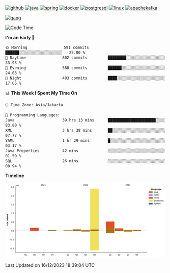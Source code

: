 <!-- [<img src='https://dev.karakun.com/assets/posts/2018-09-16-jc-java-article/3duke_suspects.jpg' alt='java'>](https://github.com/yeahbutstill) -->

[<img src='https://cdn.jsdelivr.net/npm/simple-icons@3.0.1/icons/github.svg' alt='github' height='40'>](https://github.com/yeahbutstill)  [<img src='https://cdn.jsdelivr.net/npm/simple-icons@3.0.1/icons/java.svg' alt='java' height='40'>](rahasia)  [<img src='https://cdn.jsdelivr.net/npm/simple-icons@3.0.1/icons/spring.svg' alt='spring' height='40'>](rahasia)  [<img src='https://cdn.jsdelivr.net/npm/simple-icons@3.0.1/icons/docker.svg' alt='docker' height='40'>](rahasia)  [<img src='https://cdn.jsdelivr.net/npm/simple-icons@3.0.1/icons/postgresql.svg' alt='postgresql' height='40'>](rahasia)  [<img src='https://cdn.jsdelivr.net/npm/simple-icons@3.0.1/icons/linux.svg' alt='linux' height='40'>](rahasia) [<img src='https://cdn.jsdelivr.net/npm/simple-icons@3.0.1/icons/apachekafka.svg' alt='apachekafka' height='40'>](rahasia)

[<img src='https://asset-2.tstatic.net/tribunnewswiki/foto/bank/images/Mozart.jpg' alt='gang'>](https://github.com/yeahbutstill)

<!--START_SECTION:waka-->
![Code Time](http://img.shields.io/badge/Code%20Time-2%2C574%20hrs%2049%20mins-blue)

**I'm an Early 🐤** 

```text
🌞 Morning                591 commits         ██████░░░░░░░░░░░░░░░░░░░   25.00 % 
🌆 Daytime                802 commits         ████████░░░░░░░░░░░░░░░░░   33.93 % 
🌃 Evening                568 commits         ██████░░░░░░░░░░░░░░░░░░░   24.03 % 
🌙 Night                  403 commits         ████░░░░░░░░░░░░░░░░░░░░░   17.05 % 
```


📊 **This Week I Spent My Time On** 

```text
🕑︎ Time Zone: Asia/Jakarta

💬 Programming Languages: 
Java                     39 hrs 13 mins      █████████████████████░░░░   83.80 % 
XML                      3 hrs 38 mins       ██░░░░░░░░░░░░░░░░░░░░░░░   07.77 % 
YAML                     1 hr 29 mins        █░░░░░░░░░░░░░░░░░░░░░░░░   03.17 % 
Java Properties          42 mins             ░░░░░░░░░░░░░░░░░░░░░░░░░   01.50 % 
SQL                      26 mins             ░░░░░░░░░░░░░░░░░░░░░░░░░   00.94 % 
```

**Timeline**

![Lines of Code chart](https://raw.githubusercontent.com/yeahbutstill/yeahbutstill/main/assets/bar_graph.png)


 Last Updated on 16/12/2023 18:39:04 UTC
<!--END_SECTION:waka-->
